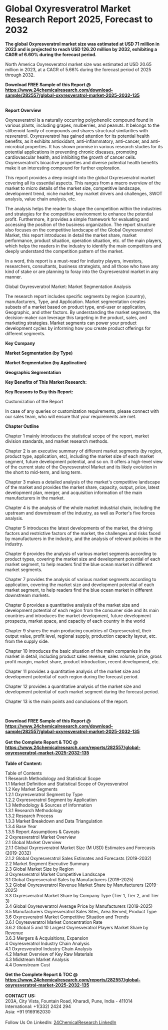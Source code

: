 <h1>Global Oxyresveratrol Market Research Report 2025, Forecast to 2032</h1><p><strong>The global Oxyresveratrol market size was estimated at USD 71 million in 2023 and is projected to reach USD 126.20 million by 2032, exhibiting a CAGR of 6.60% during the forecast period.</strong></p><p>
</p><p>
North America Oxyresveratrol market size was estimated at USD 20.65 million in 2023, at a CAGR of 5.66% during the forecast period of 2025 through 2032.</p><div><b>Download FREE Sample of this Report @ 
            <a href="https://www.24chemicalresearch.com/download-sample/282557/global-oxyresveratrol-market-2025-2032-135">
            https://www.24chemicalresearch.com/download-sample/282557/global-oxyresveratrol-market-2025-2032-135</a></b></div><br><p>
</p><p><strong>Report Overview</strong></p><p>
</p><p>Oxyresveratrol is a naturally occurring polyphenolic compound found in various plants, including grapes, mulberries, and peanuts. It belongs to the stilbenoid family of compounds and shares structural similarities with resveratrol. Oxyresveratrol has gained attention for its potential health benefits, as it exhibits antioxidant, anti-inflammatory, anti-cancer, and anti-microbial properties. It has shown promise in various research studies for its potential applications in preventing chronic diseases, promoting cardiovascular health, and inhibiting the growth of cancer cells. Oxyresveratrol's bioactive properties and diverse potential health benefits make it an interesting compound for further exploration.</p><p>
</p><p>This report provides a deep insight into the global Oxyresveratrol market covering all its essential aspects. This ranges from a macro overview of the market to micro details of the market size, competitive landscape, development trend, niche market, key market drivers and challenges, SWOT analysis, value chain analysis, etc.</p><p>
</p><p>
The analysis helps the reader to shape the competition within the industries and strategies for the competitive environment to enhance the potential profit. Furthermore, it provides a simple framework for evaluating and accessing the position of the business organization. The report structure also focuses on the competitive landscape of the Global Oxyresveratrol Market, this report introduces in detail the market share, market performance, product situation, operation situation, etc. of the main players, which helps the readers in the industry to identify the main competitors and deeply understand the competition pattern of the market.</p><p>
In a word, this report is a must-read for industry players, investors, researchers, consultants, business strategists, and all those who have any kind of stake or are planning to foray into the Oxyresveratrol market in any manner.</p><p>
Global Oxyresveratrol Market: Market Segmentation Analysis</p><p>
The research report includes specific segments by region (country), manufacturers, Type, and Application. Market segmentation creates subsets of a market based on product type, end-user or application, Geographic, and other factors. By understanding the market segments, the decision-maker can leverage this targeting in the product, sales, and marketing strategies. Market segments can power your product development cycles by informing how you create product offerings for different segments.</p><p>
<strong>Key Company</strong></p><p>
</p><p>
</p><p><strong>Market Segmentation (by Type)</strong></p><p>
</p><p>
</p><p><strong>Market Segmentation (by Application)</strong></p><p>
</p><p>
</p><p><strong>Geographic Segmentation</strong></p><p>
</p><p>
</p><p><strong>Key Benefits of This Market Research:</strong></p><p>
</p><p>
</p><p><strong>Key Reasons to Buy this Report:</strong></p><p>
</p><p>
</p><p>Customization of the Report</p><p>
In case of any queries or customization requirements, please connect with our sales team, who will ensure that your requirements are met.</p><p>
</p><p><strong>Chapter Outline</strong></p><p>
Chapter 1 mainly introduces the statistical scope of the report, market division standards, and market research methods.</p><p>
Chapter 2 is an executive summary of different market segments (by region, product type, application, etc), including the market size of each market segment, future development potential, and so on. It offers a high-level view of the current state of the Oxyresveratrol Market and its likely evolution in the short to mid-term, and long term.</p><p>
Chapter 3 makes a detailed analysis of the market's competitive landscape of the market and provides the market share, capacity, output, price, latest development plan, merger, and acquisition information of the main manufacturers in the market.</p><p>
Chapter 4 is the analysis of the whole market industrial chain, including the upstream and downstream of the industry, as well as Porter's five forces analysis.</p><p>
Chapter 5 introduces the latest developments of the market, the driving factors and restrictive factors of the market, the challenges and risks faced by manufacturers in the industry, and the analysis of relevant policies in the industry.</p><p>
Chapter 6 provides the analysis of various market segments according to product types, covering the market size and development potential of each market segment, to help readers find the blue ocean market in different market segments.</p><p>
Chapter 7 provides the analysis of various market segments according to application, covering the market size and development potential of each market segment, to help readers find the blue ocean market in different downstream markets.</p><p>
Chapter 8 provides a quantitative analysis of the market size and development potential of each region from the consumer side and its main countries and introduces the market development, future development prospects, market space, and capacity of each country in the world</p><p>
Chapter 9 shares the main producing countries of Oxyresveratrol, their output value, profit level, regional supply, production capacity layout, etc. from the supply side.</p><p>
Chapter 10 introduces the basic situation of the main companies in the market in detail, including product sales revenue, sales volume, price, gross profit margin, market share, product introduction, recent development, etc.</p><p>
Chapter 11 provides a quantitative analysis of the market size and development potential of each region during the forecast period.</p><p>
Chapter 12 provides a quantitative analysis of the market size and development potential of each market segment during the forecast period.</p><p>
Chapter 13 is the main points and conclusions of the report.</p><p>
 </p><div><b>Download FREE Sample of this Report @ 
            <a href="https://www.24chemicalresearch.com/download-sample/282557/global-oxyresveratrol-market-2025-2032-135">
            https://www.24chemicalresearch.com/download-sample/282557/global-oxyresveratrol-market-2025-2032-135</a></b></div><br><div><b>Get the Complete Report & TOC @ 
            <a href="https://www.24chemicalresearch.com/reports/282557/global-oxyresveratrol-market-2025-2032-135">
            https://www.24chemicalresearch.com/reports/282557/global-oxyresveratrol-market-2025-2032-135</a></b></div><br>
            <b>Table of Content:</b><p>Table of Contents<br />
1 Research Methodology and Statistical Scope<br />
1.1 Market Definition and Statistical Scope of Oxyresveratrol<br />
1.2 Key Market Segments<br />
1.2.1 Oxyresveratrol Segment by Type<br />
1.2.2 Oxyresveratrol Segment by Application<br />
1.3 Methodology & Sources of Information<br />
1.3.1 Research Methodology<br />
1.3.2 Research Process<br />
1.3.3 Market Breakdown and Data Triangulation<br />
1.3.4 Base Year<br />
1.3.5 Report Assumptions & Caveats<br />
2 Oxyresveratrol Market Overview<br />
2.1 Global Market Overview<br />
2.1.1 Global Oxyresveratrol Market Size (M USD) Estimates and Forecasts (2019-2032)<br />
2.1.2 Global Oxyresveratrol Sales Estimates and Forecasts (2019-2032)<br />
2.2 Market Segment Executive Summary<br />
2.3 Global Market Size by Region<br />
3 Oxyresveratrol Market Competitive Landscape<br />
3.1 Global Oxyresveratrol Sales by Manufacturers (2019-2025)<br />
3.2 Global Oxyresveratrol Revenue Market Share by Manufacturers (2019-2025)<br />
3.3 Oxyresveratrol Market Share by Company Type (Tier 1, Tier 2, and Tier 3)<br />
3.4 Global Oxyresveratrol Average Price by Manufacturers (2019-2025)<br />
3.5 Manufacturers Oxyresveratrol Sales Sites, Area Served, Product Type<br />
3.6 Oxyresveratrol Market Competitive Situation and Trends<br />
3.6.1 Oxyresveratrol Market Concentration Rate<br />
3.6.2 Global 5 and 10 Largest Oxyresveratrol Players Market Share by Revenue<br />
3.6.3 Mergers & Acquisitions, Expansion<br />
4 Oxyresveratrol Industry Chain Analysis<br />
4.1 Oxyresveratrol Industry Chain Analysis<br />
4.2 Market Overview of Key Raw Materials<br />
4.3 Midstream Market Analysis<br />
4.4 Downstream Cust</p><div><b>Get the Complete Report & TOC @ 
            <a href="https://www.24chemicalresearch.com/reports/282557/global-oxyresveratrol-market-2025-2032-135">
            https://www.24chemicalresearch.com/reports/282557/global-oxyresveratrol-market-2025-2032-135</a></b></div><br><b>CONTACT US:</b><br>
            203A, City Vista, Fountain Road, Kharadi, Pune, India - 411014<br>
            International: +1(332) 2424 294<br>
            Asia: +91 9169162030 <br><br>
            Follow Us On LinkedIn: <a href="https://www.linkedin.com/company/24chemicalresearch/">24ChemicalResearch LinkedIn</a>